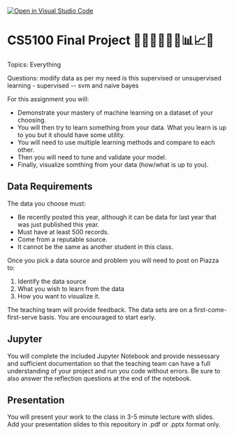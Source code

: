 [![Open in Visual Studio Code](https://classroom.github.com/assets/open-in-vscode-c66648af7eb3fe8bc4f294546bfd86ef473780cde1dea487d3c4ff354943c9ae.svg)](https://classroom.github.com/online_ide?assignment_repo_id=9396558&assignment_repo_type=AssignmentRepo)
# CS5100 Final Project 👩🏽‍🔬🧑🏾‍💼📊📈✅

Topics: Everything

Questions:
modify data as per my need 
is this supervised or unsupervised learning - supervised -- svm and naive bayes

For this assignment you will:

* Demonstrate your mastery of machine learning on a dataset of your choosing.
* You will then try to learn something from your data. What you learn is up to you but it should have some utility.
* You will need to use multiple learning methods and compare to each other.
* Then you will need to tune and validate your model.
* Finally, visualize somthing from your data (how/what is up to you).

## Data Requirements

The data you choose must:

* Be recently posted this year, although it can be data for last year that was just published this year.
* Must have at least 500 records.
* Come from a reputable source.
* It cannot be the same as another student in this class.

Once you pick a data source and problem you will need to post on Piazza to:

1. Identify the data source
2. What you wish to learn from the data
3. How you want to visualize it.

The teaching team will provide feedback. The data sets are on a first-come-first-serve basis. You are encouraged to start early.

## Jupyter

You will complete the included Jupyter Notebook and provide nessessary and sufficient documentation so that the teaching team can have a full understanding of your project and run you code without errors. Be sure to also answer the reflection questions at the end of the notebook.

## Presentation

You will present your work to the class in 3-5 minute lecture with slides. Add your presentation slides to this repository in .pdf or .pptx format only.
